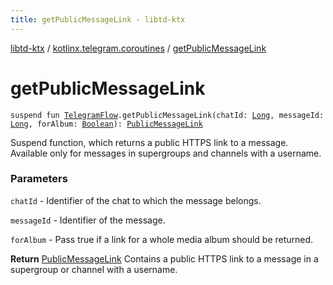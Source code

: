 ```yaml
---
title: getPublicMessageLink - libtd-ktx
---
```


[libtd-ktx](../index.html) / [kotlinx.telegram.coroutines](index.html) / [getPublicMessageLink](./get-public-message-link.html)

# getPublicMessageLink

`suspend fun `[`TelegramFlow`](../kotlinx.telegram.core/-telegram-flow/index.html)`.getPublicMessageLink(chatId: `[`Long`](https://kotlinlang.org/api/latest/jvm/stdlib/kotlin/-long/index.html)`, messageId: `[`Long`](https://kotlinlang.org/api/latest/jvm/stdlib/kotlin/-long/index.html)`, forAlbum: `[`Boolean`](https://kotlinlang.org/api/latest/jvm/stdlib/kotlin/-boolean/index.html)`): `[`PublicMessageLink`](https://tdlibx.github.io/td/docs/org/drinkless/td/libcore/telegram/TdApi.PublicMessageLink.html)

Suspend function, which returns a public HTTPS link to a message. Available only for messages in
supergroups and channels with a username.

### Parameters

`chatId` - Identifier of the chat to which the message belongs.

`messageId` - Identifier of the message.

`forAlbum` - Pass true if a link for a whole media album should be returned.

**Return**
[PublicMessageLink](https://tdlibx.github.io/td/docs/org/drinkless/td/libcore/telegram/TdApi.PublicMessageLink.html) Contains a public HTTPS link to a message in a supergroup or channel
with a username.

